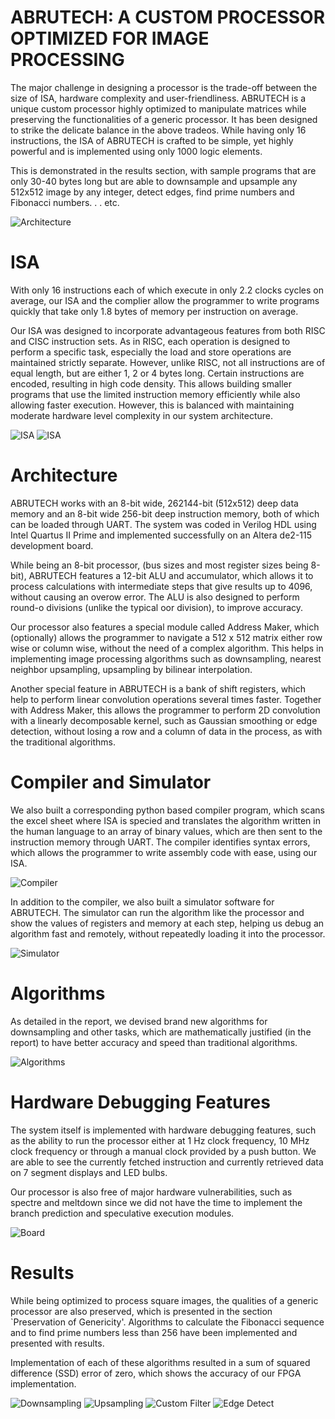 # ABRUTECH: A CUSTOM PROCESSOR OPTIMIZED FOR IMAGE PROCESSING

The major challenge in designing a processor is the trade-off between the size of ISA, hardware complexity and user-friendliness. ABRUTECH is a unique custom processor highly optimized to manipulate matrices while preserving the functionalities of a generic processor. It has been designed to strike the delicate balance in the above tradeos. While having only 16 instructions, the ISA of ABRUTECH is crafted to be simple, yet highly powerful and is implemented using only 1000 logic elements.

This is demonstrated in the results section, with sample programs that are only 30-40 bytes long but are able to downsample and upsample any 512x512 image by any integer, detect edges, find prime numbers and Fibonacci numbers. . . etc.

![Architecture](Documentation/Images/Processor-complete.jpg)

# ISA

With only 16 instructions each of which execute in only 2.2 clocks cycles on average, our ISA and the complier allow the programmer to
write programs quickly that take only 1.8 bytes of memory per instruction on average.

Our ISA was designed to incorporate advantageous features from both RISC and CISC instruction sets. As in RISC, each operation is designed to perform a specific task, especially the load and store operations are maintained strictly separate. However, unlike
RISC, not all instructions are of equal length, but are either 1, 2 or 4 bytes long. Certain instructions are encoded, resulting in high code density. This allows building smaller programs that use the limited instruction memory efficiently while also allowing faster execution. However, this is balanced with maintaining moderate hardware level complexity in our system architecture.

![ISA](Documentation/Images/Instruction_Set.png)
![ISA](Documentation/Images/Instruction_Set2.png)

# Architecture

ABRUTECH works with an 8-bit wide, 262144-bit (512x512) deep data memory and an 8-bit wide 256-bit deep instruction memory, both of which can be loaded through UART. The system was coded in Verilog HDL using Intel Quartus II Prime and implemented successfully on an Altera de2-115 development board. 

While being an 8-bit processor, (bus sizes and most register sizes being 8-bit), ABRUTECH features a 12-bit ALU and accumulator, which allows it to process calculations with intermediate steps that give results up to 4096, without causing an overow error. The ALU is also designed to perform round-o divisions (unlike the typical oor division), to improve accuracy.

Our processor also features a special module called Address Maker, which (optionally) allows the programmer to navigate a 512 x 512 matrix either row wise or column wise, without the need of a complex algorithm. This helps in implementing image processing algorithms such as downsampling, nearest neighbor upsampling, upsampling by bilinear interpolation. 

Another special feature in ABRUTECH is a bank of shift registers, which help to perform linear convolution operations several times faster. Together with Address Maker, this allows the programmer to perform 2D convolution with a linearly decomposable kernel, such as Gaussian smoothing or edge detection, without losing a row and a column of data in the process, as with the traditional algorithms.

# Compiler and Simulator

We also built a corresponding python based compiler program, which scans the excel sheet where ISA is specied and translates the algorithm written in the human language to an array of binary values, which are then sent to the instruction memory through UART. The compiler identifies syntax errors, which allows the programmer to write assembly code with ease, using our ISA.

![Compiler](Documentation/Images/4_Program.PNG)

In addition to the compiler, we also built a simulator software for ABRUTECH. The simulator can run the algorithm like the processor and show the values of registers and memory at each step, helping us debug an algorithm fast and remotely, without repeatedly loading it into the processor.

![Simulator](Documentation/Images/5_Simulate.PNG)

# Algorithms

As detailed in the report, we devised brand new algorithms for downsampling and other tasks, which are mathematically justified (in the report) to have better accuracy and speed than traditional algorithms. 

![Algorithms](Documentation/Images/pointers.PNG)

# Hardware Debugging Features

The system itself is implemented with hardware debugging features, such as the ability to run the processor either at 1 Hz clock frequency, 10 MHz clock frequency or through a manual clock provided by a push button. We are able to see the currently fetched instruction and currently retrieved data on 7 segment displays and LED bulbs.

Our processor is also free of major hardware vulnerabilities, such as spectre and meltdown since we did not have the time to implement the branch prediction and speculative execution modules.

![Board](Documentation/Images/board_layout.png)

# Results

While being optimized to process square images, the qualities of a generic processor are also preserved, which is presented in the section `Preservation of Genericity'. Algorithms to calculate the Fibonacci sequence and to find prime numbers less than 256 have been implemented and presented with results.

Implementation of each of these algorithms resulted in a sum of squared difference (SSD) error of zero, which shows the accuracy of our FPGA implementation.

![Downsampling](Documentation/Images/Down_by_3.PNG)
![Upsampling](Documentation/Images/Bilinear_upsampple.png)
![Custom Filter](Documentation/Images/Custom_filter.png)
![Edge Detect](Documentation/Images/edge.png)

